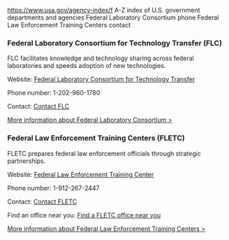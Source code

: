 

https://www.usa.gov/agency-index/f
A-Z index of U.S. government departments and agencies
Federal Laboratory Consortium phone
Federal Law Enforcement Training Centers contact

### Federal Laboratory Consortium for Technology Transfer (FLC)

FLC facilitates knowledge and technology sharing across federal laboratories and speeds adoption of new technologies.

Website: [Federal Laboratory Consortium for Technology Transfer](https://federallabs.org/)

Phone number: 1-202-960-1780

Contact: [Contact FLC](https://federallabs.org/contact)

[More information about Federal Laboratory Consortium >](https://www.usa.gov/agencies/federal-laboratory-consortium-for-technology-transfer)

### Federal Law Enforcement Training Centers (FLETC)

FLETC prepares federal law enforcement officials through strategic partnerships.

Website: [Federal Law Enforcement Training Center](https://www.fletc.gov/)

Phone number: 1-912-267-2447

Contact: [Contact FLETC](https://www.fletc.gov/webform/contact-us)

Find an office near you: [Find a FLETC office near you](https://www.fletc.gov/locations)

[More information about Federal Law Enforcement Training Centers >](https://www.usa.gov/agencies/federal-law-enforcement-training-center)
